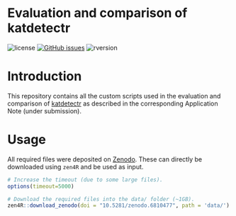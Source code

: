 # Evaluation and comparison of katdetectr

![license](https://img.shields.io/badge/license-GPL--3-blue.svg) [![GitHub issues](https://img.shields.io/github/issues/ErasmusMC-CCBC/katdetectr.svg)]() ![rversion](https://img.shields.io/badge/R%20version-%3E4.1.0-lightgrey.svg)

# Introduction

This repository contains all the custom scripts used in the evaluation and comparison of [katdetectr]('https://github.com/ErasmusMC-CCBC/katdetectr/') as described in the corresponding Application Note (under submission).

# Usage

All required files were deposited on [Zenodo]([link](https://zenodo.org/record/6623289#.YqBxHi8Rr0o%5D)).
These can directly be downloaded using `zen4R` and be used as input.

```R
# Increase the timeout (due to some large files).
options(timeout=5000)

# Download the required files into the data/ folder (~1GB).
zen4R::download_zenodo(doi = "10.5281/zenodo.6810477", path = 'data/')
```
